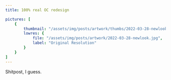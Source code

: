 ```yaml
---
title: 100% real OC redesign

pictures: [
	{
		thumbnail: "/assets/img/posts/artwork/thumbs/2022-03-28-newlook.jpg",
		lowres: {
			file: "/assets/img/posts/artwork/2022-03-28-newlook.jpg",
			label: "Original Resolution"
		}
	}
]
---
```

Shitpost, I guess.
